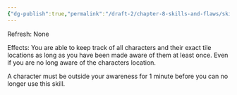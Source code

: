```yaml
---
{"dg-publish":true,"permalink":"/draft-2/chapter-8-skills-and-flaws/skill-list/intelect/rank-4/positional-awareness/"}
---
```


Refresh: None

Effects:
You are able to keep track of all characters and their exact tile locations as long as you have been made aware of them at least once. Even if you are no long aware of the characters location.

A character must be outside your awareness for 1 minute before you can no longer use this skill.